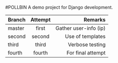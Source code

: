 #POLLBIN
A demo project for Django development.

| Branch | Attempt | Remarks|
|--------|:-------:|------------:|
| master | first   | Gather user-info (ip) |
| second | second  | Use of templates      |
| third  | third   | Verbose testing       |
| fourth | fourth  | For final attempt     |
